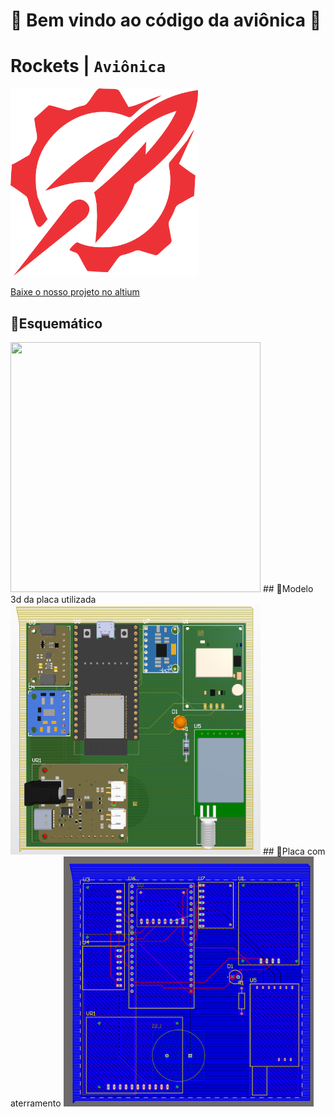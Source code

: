 # 🚀 **Bem vindo ao código da aviônica** 🚀
# Rockets  | `Aviônica`

<img src="/images/Rockets.png" height=300 width=300>

<a href="https://drive.google.com/file/d/1tDXVDjDDsP1ugs411ItCSu7pxn-BVING/view?usp=drive_link">Baixe o nosso projeto no altium</a>


## 🎇Esquemático
<img src="/images/esquemático.png" height=400 width=400>
## 🎇Modelo 3d da placa utilizada
<img src="/images/placa.png" height=400 width=400>
## 🎇Placa com aterramento
<img src="/images/placa2.png" height=400 width=400>


